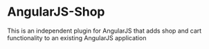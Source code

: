 AngularJS-Shop
==============

This is an independent plugin for AngularJS that adds shop and cart functionality to an existing AngularJS application

